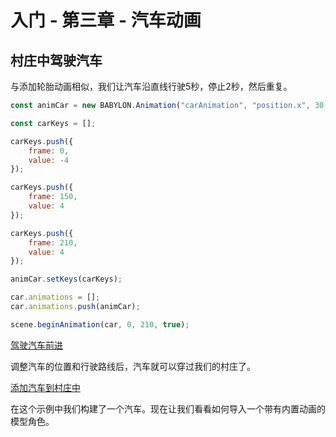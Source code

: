 入门 - 第三章 - 汽车动画
===

## 村庄中驾驶汽车

与添加轮胎动画相似，我们让汽车沿直线行驶5秒，停止2秒，然后重复。

````javascript
const animCar = new BABYLON.Animation("carAnimation", "position.x", 30, BABYLON.Animation.ANIMATIONTYPE_FLOAT, BABYLON.Animation.ANIMATIONLOOPMODE_CYCLE);

const carKeys = []; 

carKeys.push({
    frame: 0,
    value: -4
});

carKeys.push({
    frame: 150,
    value: 4
});

carKeys.push({
    frame: 210,
    value: 4
});

animCar.setKeys(carKeys);

car.animations = [];
car.animations.push(animCar);

scene.beginAnimation(car, 0, 210, true);
````

[驾驶汽车前进](https://playground.babylonjs.com/#KDPAQ9#16)

调整汽车的位置和行驶路线后，汽车就可以穿过我们的村庄了。

[添加汽车到村庄中](https://playground.babylonjs.com/#KDPAQ9#17)

在这个示例中我们构建了一个汽车。现在让我们看看如何导入一个带有内置动画的模型角色。
